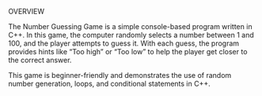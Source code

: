 OVERVIEW 

The Number Guessing Game is a simple console-based program written in C++. In this game, the computer randomly selects a number between 1 and 100, and the player attempts to guess it. With each guess, the program provides hints like “Too high” or “Too low” to help the player get closer to the correct answer.

This game is beginner-friendly and demonstrates the use of random number generation, loops, and conditional statements in C++.

